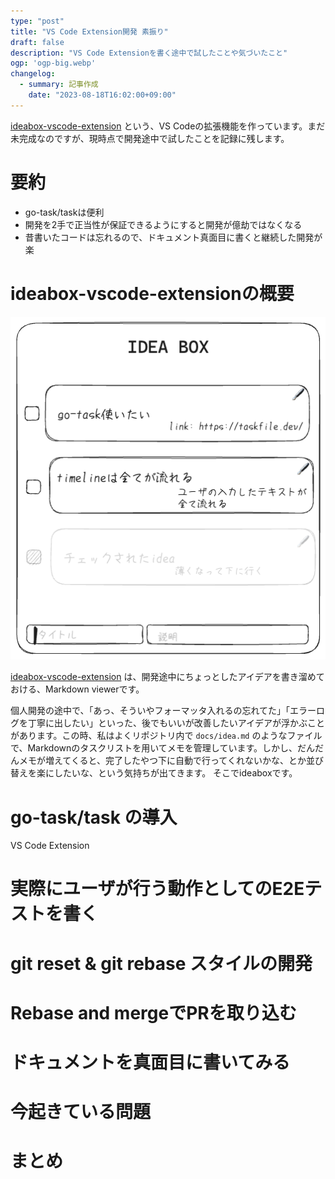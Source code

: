 ```yaml
---
type: "post"
title: "VS Code Extension開発 素振り"
draft: false
description: "VS Code Extensionを書く途中で試したことや気づいたこと"
ogp: 'ogp-big.webp'
changelog:
  - summary: 記事作成
    date: "2023-08-18T16:02:00+09:00"
---
```


<!-- titleは自動で入る -->
[ideabox-vscode-extension](https://github.com/uta8a/ideabox-vscode-extension) という、VS Codeの拡張機能を作っています。まだ未完成なのですが、現時点で開発途中で試したことを記録に残します。

# 要約

- go-task/taskは便利
- 開発を2手で正当性が保証できるようにすると開発が億劫ではなくなる
- 昔書いたコードは忘れるので、ドキュメント真面目に書くと継続した開発が楽

# ideabox-vscode-extensionの概要

![ideaboxの設計図](1.png)

[ideabox-vscode-extension](https://github.com/uta8a/ideabox-vscode-extension) は、開発途中にちょっとしたアイデアを書き溜めておける、Markdown viewerです。

個人開発の途中で、「あっ、そういやフォーマッタ入れるの忘れてた」「エラーログを丁寧に出したい」といった、後でもいいが改善したいアイデアが浮かぶことがあります。この時、私はよくリポジトリ内で `docs/idea.md` のようなファイルで、Markdownのタスクリストを用いてメモを管理しています。しかし、だんだんメモが増えてくると、完了したやつ下に自動で行ってくれないかな、とか並び替えを楽にしたいな、という気持ちが出てきます。
そこでideaboxです。

# go-task/task の導入

VS Code Extension

# 実際にユーザが行う動作としてのE2Eテストを書く

# git reset & git rebase スタイルの開発

# Rebase and mergeでPRを取り込む

# ドキュメントを真面目に書いてみる

# 今起きている問題

# まとめ


